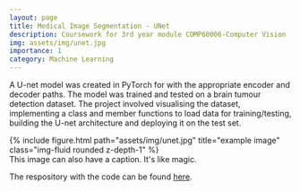```yaml
---
layout: page
title: Medical Image Segmentation - UNet
description: Coursework for 3rd year module COMP60006-Computer Vision
img: assets/img/unet.jpg
importance: 1
category: Machine Learning
---
```


A U-net model was created in PyTorch for with the appropriate encoder and decoder paths. The model was trained and tested on a brain tumour detection dataset. The project involved visualising the dataset, implementing a class and member functions to load data for training/testing, building the U-net architecture and deploying it on the test set.


<div class="row">
    <div class="col-sm mt-3 mt-md-0">
        {% include figure.html path="assets/img/unet.jpg" title="example image" class="img-fluid rounded z-depth-1" %}
    </div>
</div>
<div class="caption">
    This image can also have a caption. It's like magic.
</div>

The respository with the code can be found [here](https://github.com/krishagrawal112/UNet-BrainTumour-Detection).